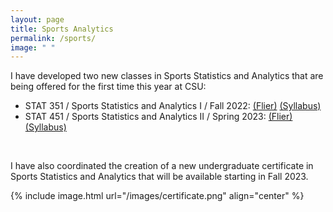 ```yaml
---
layout: page
title: Sports Analytics
permalink: /sports/
image: " "
---
```


I have developed two new classes in Sports Statistics and Analytics that are being offered for the first time this year at CSU:<br>
<ul style="list-style-type:disc">
<li>STAT 351 / Sports Statistics and Analytics I / Fall 2022: <a href="sports1-flier.pdf">(Flier)</a> <a href="stat351-syllabus.pdf">(Syllabus)</a></li>
    <li>STAT 451 / Sports Statistics and Analytics II / Spring 2023: <a href="sports2-flier.pdf">(Flier)</a> <a href="stat451-syllabus.pdf">(Syllabus)</a></li>
</ul><br>

I have also coordinated the creation of a new undergraduate certificate in Sports Statistics and Analytics that will be available starting in Fall 2023.

{% include image.html url="/images/certificate.png" align="center" %}


